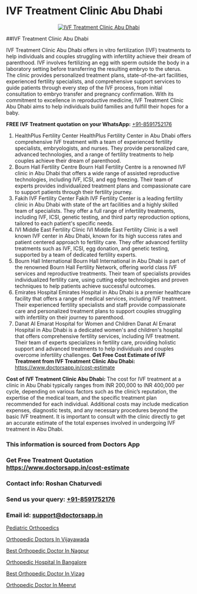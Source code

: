 # IVF Treatment Clinic Abu Dhabi

<p align="center">
  <a href="https://doctorsapp.in/treatment/ivf-treatment">
    <img src="https://doctorsapp.co.in/uploads/treatment_image/ICSI.jpg" alt="IVF Treatment Clinic Abu Dhabi">
  </a>
</p>
##IVF Treatment Clinic Abu Dhabi

IVF Treatment Clinic Abu Dhabi offers in vitro fertilization (IVF) treatments to help individuals and couples struggling with infertility achieve their dream of parenthood. IVF involves fertilizing an egg with sperm outside the body in a laboratory setting before transferring the resulting embryo to the uterus. The clinic provides personalized treatment plans, state-of-the-art facilities, experienced fertility specialists, and comprehensive support services to guide patients through every step of the IVF process, from initial consultation to embryo transfer and pregnancy confirmation. With its commitment to excellence in reproductive medicine, IVF Treatment Clinic Abu Dhabi aims to help individuals build families and fulfill their hopes for a baby.

**FREE IVF Treatment quotation on your WhatsApp:**  [+91-8591752176](https://api.whatsapp.com/send?phone=8591752176)

1) HealthPlus Fertility Center   HealthPlus Fertility Center in Abu Dhabi offers comprehensive IVF treatment with a team of experienced fertility specialists, embryologists, and nurses. They provide personalized care, advanced technologies, and a range of fertility treatments to help couples achieve their dream of parenthood.
2) Bourn Hall Fertility Centre   Bourn Hall Fertility Centre is a renowned IVF clinic in Abu Dhabi that offers a wide range of assisted reproductive technologies, including IVF, ICSI, and egg freezing. Their team of experts provides individualized treatment plans and compassionate care to support patients through their fertility journey.
3) Fakih IVF Fertility Center   Fakih IVF Fertility Center is a leading fertility clinic in Abu Dhabi with state of the art facilities and a highly skilled team of specialists. They offer a full range of infertility treatments, including IVF, ICSI, genetic testing, and third party reproduction options, tailored to each patient's specific needs.
4) IVI Middle East Fertility Clinic   IVI Middle East Fertility Clinic is a well known IVF center in Abu Dhabi, known for its high success rates and patient centered approach to fertility care. They offer advanced fertility treatments such as IVF, ICSI, egg donation, and genetic testing, supported by a team of dedicated fertility experts.
5) Bourn Hall International   Bourn Hall International in Abu Dhabi is part of the renowned Bourn Hall Fertility Network, offering world class IVF services and reproductive treatments. Their team of specialists provides individualized fertility care, using cutting edge technologies and proven techniques to help patients achieve successful outcomes.
6) Emirates Hospital   Emirates Hospital in Abu Dhabi is a premier healthcare facility that offers a range of medical services, including IVF treatment. Their experienced fertility specialists and staff provide compassionate care and personalized treatment plans to support couples struggling with infertility on their journey to parenthood.
7) Danat Al Emarat Hospital for Women and Children   Danat Al Emarat Hospital in Abu Dhabi is a dedicated women's and children's hospital that offers comprehensive fertility services, including IVF treatment. Their team of experts specializes in fertility care, providing holistic support and advanced treatments to help individuals and couples overcome infertility challenges.
**Get Free Cost Estimate of IVF Treatment from IVF Treatment Clinic Abu Dhabi:** https://www.doctorsapp.in/cost-estimate

**Cost of IVF Treatment Clinic Abu Dhabi:**
The cost for IVF treatment at a clinic in Abu Dhabi typically ranges from INR 200,000 to INR 400,000 per cycle, depending on various factors such as the clinic’s reputation, the expertise of the medical team, and the specific treatment plan recommended for each individual. Additional costs may include medication expenses, diagnostic tests, and any necessary procedures beyond the basic IVF treatment. It is important to consult with the clinic directly to get an accurate estimate of the total expenses involved in undergoing IVF treatment in Abu Dhabi.

### This information is sourced from Doctors App 
### Get Free Treatment Quotation https://www.doctorsapp.in/cost-estimate
### Contact info: Roshan Chaturvedi 
### Send us your query: [+91-8591752176](https://api.whatsapp.com/send?phone=8591752176) 
### Email id: support@doctorsapp.in

[Pediatric Orthopedics](https://www.linkedin.com/pulse/pediatric-orthopedics-doctorsapp-united-arab-emirates-j61ce?trackingId=oQuUXSiRJcdy4ok4TqkysQ%3D%3D&lipi=urn%3Ali%3Apage%3Ad_flagship3_company_admin%3BSXrbBuk4SwWZ8nIcZ2zSvw%3D%3D)

[Orthopedic Doctors In Vijayawada](https://www.linkedin.com/pulse/orthopedic-doctors-vijayawada-doctorsapp-united-arab-emirates-k9rme?trackingId=4m%2FFnXK3zpjIJmafqNBopg%3D%3D&lipi=urn%3Ali%3Apage%3Ad_flagship3_company_admin%3BSXrbBuk4SwWZ8nIcZ2zSvw%3D%3D)

[Best Orthopedic Doctor In Nagpur](https://medium.com/@vimalrana22/best-orthopedic-doctor-in-nagpur-828a7e80d2f9)

[Orthopedic Hospital In Bangalore](https://medium.com/@vimalrana22/orthopedic-hospital-in-bangalore-ba14bbeeed06)

[Best Orthopedic Doctor In Vizag](https://doctors-apps.github.io/doctorsapp/best-orthopedic-doctor-in-vizag)

[Orthopedic Doctor In Meerut](https://doctors-apps.github.io/doctorsapp/orthopedic-doctor-in-meerut)

